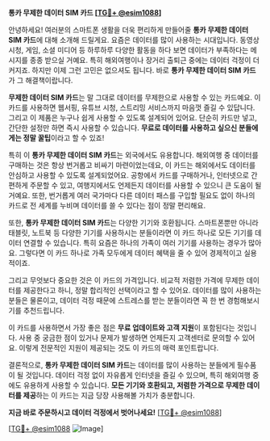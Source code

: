 **통카 무제한 데이터 SIM 카드 [[TG💪+ @esim1088](https://t.me/s/esim1088)]**

안녕하세요! 여러분의 스마트폰 생활을 더욱 편리하게 만들어줄 **통카 무제한 데이터 SIM 카드**에 대해 소개해 드릴게요. 요즘은 데이터를 많이 사용하는 시대입니다. 동영상 시청, 게임, 소셜 미디어 등 하루하루 다양한 활동을 하다 보면 데이터가 부족하다는 메시지를 종종 받으실 거예요. 특히 해외여행이나 장거리 출퇴근 중에는 데이터 걱정이 더 커지죠. 하지만 이제 그런 고민은 없으셔도 됩니다. 바로 **통카 무제한 데이터 SIM 카드**가 그 해결책이랍니다.

**무제한 데이터 SIM 카드**는 말 그대로 데이터를 무제한으로 사용할 수 있는 카드예요. 이 카드를 사용하면 웹서핑, 유튜브 시청, 스트리밍 서비스까지 마음껏 즐길 수 있답니다. 그리고 이 제품은 누구나 쉽게 사용할 수 있도록 설계되어 있어요. 단순히 카드만 넣고, 간단한 설정만 하면 즉시 사용할 수 있습니다. **무료로 데이터를 사용하고 싶으신 분들에게는 정말 꿀팁**이라고 할 수 있죠!

특히 이 **통카 무제한 데이터 SIM 카드**는 외국에서도 유용합니다. 해외여행 중 데이터를 구매하는 것은 항상 번거롭고 비싸기 마련이었는데요, 이 카드는 해외에서도 데이터를 안심하고 사용할 수 있도록 설계되었어요. 공항에서 카드를 구매하거나, 인터넷으로 간편하게 주문할 수 있고, 여행지에서도 언제든지 데이터를 사용할 수 있으니 큰 도움이 될 거예요. 또한, 번거롭게 여러 국가마다 다른 데이터 패스를 구입할 필요도 없이 하나의 카드로 전 세계를 누비며 데이터를 쓸 수 있다는 점이 정말 편리해요.

또한, **통카 무제한 데이터 SIM 카드**는 다양한 기기와 호환됩니다. 스마트폰뿐만 아니라 태블릿, 노트북 등 다양한 기기를 사용하시는 분들이라면 이 카드 하나로 모든 기기를 데이터 연결할 수 있습니다. 특히 요즘은 하나의 가족이 여러 기기를 사용하는 경우가 많아요. 그렇다면 이 카드 하나로 가족 모두에게 데이터 혜택을 줄 수 있어 경제적이고 실용적이죠.

그리고 무엇보다 중요한 것은 이 카드의 가격입니다. 비교적 저렴한 가격에 무제한 데이터를 제공한다고 하니, 정말 합리적인 선택이라고 할 수 있어요. 데이터를 많이 사용하는 분들은 물론이고, 데이터 걱정 때문에 스트레스를 받는 분들이라면 꼭 한 번 경험해보시기를 추천드립니다.

이 카드를 사용하면서 가장 좋은 점은 **무료 업데이트와 고객 지원**이 포함된다는 것입니다. 사용 중 궁금한 점이 있거나 문제가 발생하면 언제든지 고객센터로 문의할 수 있어요. 이렇게 전문적인 지원이 제공되는 것도 이 카드의 매력 포인트랍니다.

결론적으로, **통카 무제한 데이터 SIM 카드**는 데이터를 많이 사용하는 분들에게 필수품이 될 것입니다. 데이터 걱정 없이 자유롭게 인터넷을 즐길 수 있으며, 특히 해외여행 중에도 유용하게 사용할 수 있습니다. **모든 기기와 호환되고, 저렴한 가격으로 무제한 데이터를 제공**하는 이 카드는 지금 당장 사용해볼 가치가 충분합니다.

**지금 바로 주문하시고 데이터 걱정에서 벗어나세요!** [[TG💪+ @esim1088](https://t.me/s/esim1088)]

[[TG💪+ @esim1088](https://t.me/s/esim1088) ![Image](https://i.postimg.cc/Y0z9fWf4/image.png)]
